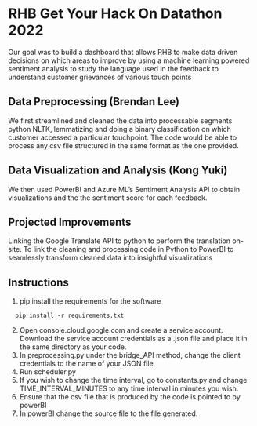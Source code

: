 # RHB Get Your Hack On Datathon 2022

Our goal was to build a dashboard that allows RHB to make data driven decisions on which areas to improve by using a machine learning powered sentiment analysis to study the language used in the feedback to understand customer grievances of various touch points

## Data Preprocessing (Brendan Lee)

We first streamlined and cleaned the data into processable segments python NLTK, lemmatizing and doing a binary classification on which customer accessed a particular touchpoint. The code would be able to process any csv file structured in the same format as the one provided. 

## Data Visualization and Analysis (Kong Yuki)

We then used PowerBI and Azure ML’s Sentiment Analysis API to obtain visualizations and the the sentiment score for each feedback.

## Projected Improvements

Linking the Google Translate API to python to perform the translation on-site.
To link the cleaning and processing code in Python to PowerBI to seamlessly transform cleaned data into insightful visualizations

## Instructions
1. pip install the requirements for the software
```
  pip install -r requirements.txt

```
2. Open console.cloud.google.com and create a service account. Download the service account credentials as a .json file and place it in the same directory as your code.
3. In preprocessing.py under the bridge_API method, change the client credentials to the name of your JSON file
4. Run scheduler.py
5. If you wish to change the time interval, go to constants.py and change TIME_INTERVAL_MINUTES to any time interval in minutes you wish.
6. Ensure that the csv file that is produced by the code is pointed to by powerBI
7. In powerBI change the source file to the file generated.
